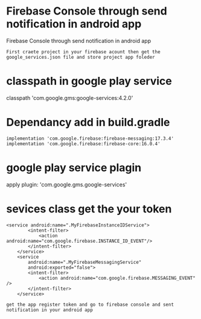 # Firebase Console through send notification in android app
Firebase Console through send notification in android app

``
First craete project in your firebase acount then get the google_services.json file and store project app foleder
``


# classpath in google play service 

classpath 'com.google.gms:google-services:4.2.0'      


 # Dependancy add in build.gradle
 ``
 implementation 'com.google.firebase:firebase-messaging:17.3.4'
 implementation 'com.google.firebase:firebase-core:16.0.4'
``
# google play service plagin

 apply plugin: 'com.google.gms.google-services'


# sevices class get the your token


    <service android:name=".MyFirebaseInstanceIDService">
            <intent-filter>
                <action android:name="com.google.firebase.INSTANCE_ID_EVENT"/>
            </intent-filter>
        </service>
        <service
            android:name=".MyFirebaseMessagingService"
            android:exported="false">
            <intent-filter>
                <action android:name="com.google.firebase.MESSAGING_EVENT" />
            </intent-filter>
        </service>



``
get the app register token and go to firebase console and sent notification in your android app
``

